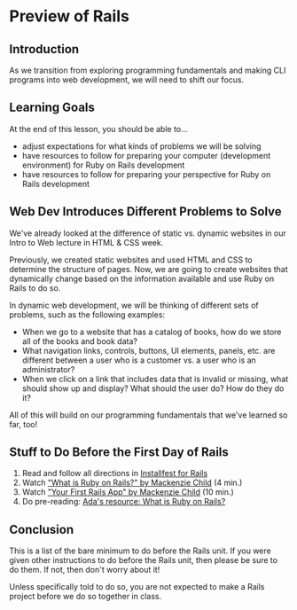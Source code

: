 # Preview of Rails

## Introduction

As we transition from exploring programming fundamentals and making CLI programs into web development, we will need to shift our focus.

## Learning Goals

At the end of this lesson, you should be able to...

- adjust expectations for what kinds of problems we will be solving
- have resources to follow for preparing your computer (development environment) for Ruby on Rails development
- have resources to follow for preparing your perspective for Ruby on Rails development

<!-- ## Examples of Rails apps -->
<!-- Maybe add some visuals about different Rails apps? The auditorium lecture for Rails day 1 already includes some of this, though -->

## Web Dev Introduces Different Problems to Solve

We've already looked at the difference of static vs. dynamic websites in our Intro to Web lecture in HTML & CSS week.

Previously, we created static websites and used HTML and CSS to determine the structure of pages. Now, we are going to create websites that dynamically change based on the information available and use Ruby on Rails to do so.

In dynamic web development, we will be thinking of different sets of problems, such as the following examples:

- When we go to a website that has a catalog of books, how do we store all of the books and book data?
- What navigation links, controls, buttons, UI elements, panels, etc. are different between a user who is a customer vs. a user who is an administrator?
- When we click on a link that includes data that is invalid or missing, what should show up and display? What should the user do? How do they do it?

All of this will build on our programming fundamentals that we've learned so far, too!

## Stuff to Do Before the First Day of Rails

1. Read and follow all directions in [Installfest for Rails](installfest-rails.md)
1. Watch ["What is Ruby on Rails?" by Mackenzie Child](https://youtu.be/zppMfm4fuxM) (4 min.)
1. Watch ["Your First Rails App" by Mackenzie Child](https://youtu.be/fP64Wvz13AM) (10 min.)
1. Do pre-reading: [Ada's resource: What is Ruby on Rails?](what-is-ruby-on-rails.md)

## Conclusion

This is a list of the bare minimum to do before the Rails unit. If you were given other instructions to do before the Rails unit, then please be sure to do them. If not, then don't worry about it!

Unless specifically told to do so, you are not expected to make a Rails project before we do so together in class.

